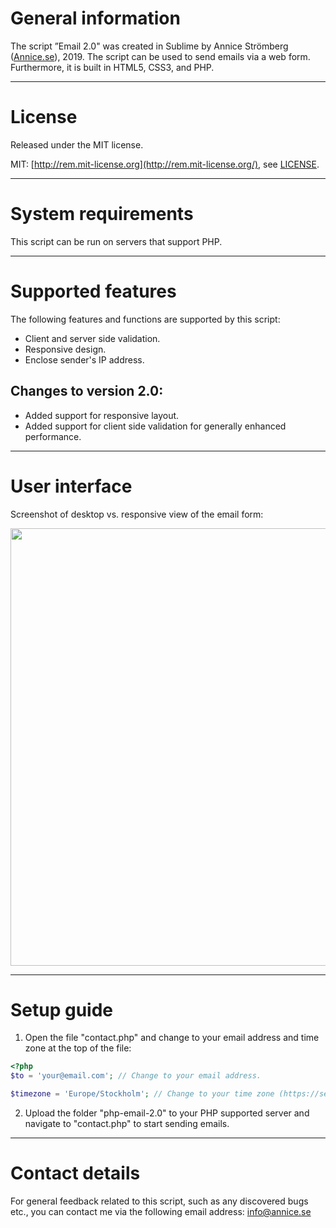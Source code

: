 # General information
The script ”Email 2.0" was created in Sublime by Annice Strömberg ([Annice.se](https://annice.se)), 2019. The script can be used to send emails via a web form. Furthermore, it is built in HTML5, CSS3, and PHP.

---

# License
Released under the MIT license.

MIT: [http://rem.mit-license.org](http://rem.mit-license.org/), see [LICENSE](LICENSE).

---

# System requirements
This script can be run on servers that support PHP.

---

# Supported features
The following features and functions are supported by this script:
* Client and server side validation.
* Responsive design.
* Enclose sender's IP address.

## Changes to version 2.0:
* Added support for responsive layout.
* Added support for client side validation for generally enhanced performance.

---

# User interface
Screenshot of desktop vs. responsive view of the email form:

<img src="https://diagrams.annice.se/php-email-2.0/gui-email-form.png" alt="" width="700">

---

# Setup guide
1. Open the file "contact.php" and change to your email address and time zone at the top of the file:

```php
<?php
$to = 'your@email.com'; // Change to your email address.

$timezone = 'Europe/Stockholm'; // Change to your time zone (https://secure.php.net/manual/en/timezones.php).
```

2. Upload the folder "php-email-2.0" to your PHP supported server and navigate to "contact.php" to start sending emails.

---

# Contact details
For general feedback related to this script, such as any discovered bugs etc., you can contact me via the following email address: [info@annice.se](mailto:info@annice.se)
